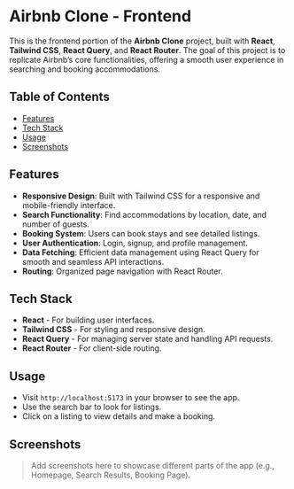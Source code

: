 # Airbnb Clone - Frontend

This is the frontend portion of the **Airbnb Clone** project, built with **React**, **Tailwind CSS**, **React Query**,
and **React Router**. The goal of this project is to replicate Airbnb’s core functionalities, offering a smooth user
experience in searching and booking accommodations.

## Table of Contents

- [Features](#features)
- [Tech Stack](#tech-stack)
- [Usage](#usage)
- [Screenshots](#screenshots)

## Features

- **Responsive Design**: Built with Tailwind CSS for a responsive and mobile-friendly interface.
- **Search Functionality**: Find accommodations by location, date, and number of guests.
- **Booking System**: Users can book stays and see detailed listings.
- **User Authentication**: Login, signup, and profile management.
- **Data Fetching**: Efficient data management using React Query for smooth and seamless API interactions.
- **Routing**: Organized page navigation with React Router.

## Tech Stack

- **React** - For building user interfaces.
- **Tailwind CSS** - For styling and responsive design.
- **React Query** - For managing server state and handling API requests.
- **React Router** - For client-side routing.

## Usage

- Visit `http://localhost:5173` in your browser to see the app.
- Use the search bar to look for listings.
- Click on a listing to view details and make a booking.

## Screenshots

> Add screenshots here to showcase different parts of the app (e.g., Homepage, Search Results, Booking Page).